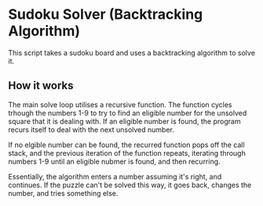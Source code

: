 # Sudoku Solver (Backtracking Algorithm)

This script takes a sudoku board and uses a backtracking algorithm to solve it.

## How it works

The main solve loop utilises a recursive function. The function cycles trhough the numbers 1-9 to try to find an eligible number for the unsolved square that it is dealing with. If an eligible number is found, the program recurs itself to deal with the next unsolved number.

If no elgible number can be found, the recurred function pops off the call stack, and the previous iteration of the function repeats, iterating through numbers 1-9 until an eligible nubmer is found, and then recurring.

Essentially, the algorithm enters a number assuming it's right, and continues. If the puzzle can't be solved this way, it goes back, changes the number, and tries something else. 